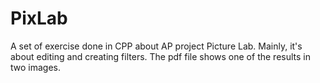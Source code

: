# PixLab
A set of exercise done in CPP about AP project Picture Lab. Mainly, it's about editing and creating filters. The pdf file shows one of the results in two images.
